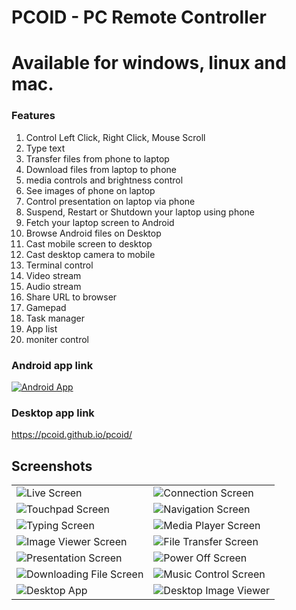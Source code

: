 # PCOID - PC Remote Controller

# Available for windows, linux and mac.

### Features

1. Control Left Click, Right Click, Mouse Scroll
2. Type text 
3. Transfer files from phone to laptop
4. Download files from laptop to phone
5. media controls and brightness control
6. See images of phone on laptop
7. Control presentation on laptop via phone
8. Suspend, Restart or Shutdown your laptop using phone
9. Fetch your laptop screen to Android 
10. Browse Android files on Desktop 
11. Cast mobile screen to desktop
12.  Cast desktop camera to mobile
13.  Terminal control
14.  Video stream
15.  Audio stream
16.  Share URL to browser
17.  Gamepad
18.  Task manager
19.  App list
20.  moniter control

### Android app link
[![Android App](./screenshots/google-play.png)](https://play.google.com/store/apps/details?id=prad.mob.PCPS)

### Desktop app link
https://pcoid.github.io/pcoid/

## Screenshots
|  |  |
| --- | --- |
|![Live Screen](./screenshots/live-screen.png) | ![Connection Screen](./screenshots/connect.png)|
|![Touchpad Screen](./screenshots/touchpad.png) | ![Navigation Screen](./screenshots/navigation-drawer.png)|
|![Typing Screen](./screenshots/keyboard.png) | ![Media Player Screen](./screenshots/media-player.png)|
|![Image Viewer Screen](./screenshots/image-viewer.png) | ![File Transfer Screen](./screenshots/file-transfer.png)|
|![Presentation Screen](./screenshots/presentation.png) | ![Power Off Screen](./screenshots/power-off.png)|
|![Downloading File Screen](./screenshots/file-download.png) | ![Music Control Screen](./screenshots/music-control.png)|
|![Desktop App](./screenshots/desktop.png) |![Desktop Image Viewer](./screenshots/desktop-image-viewer.png) |
